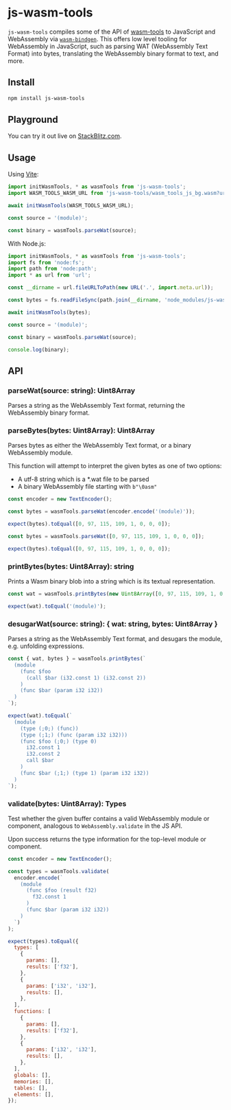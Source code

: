 # js-wasm-tools

`js-wasm-tools` compiles some of the API of [wasm-tools](https://github.com/bytecodealliance/wasm-tools) to JavaScript and WebAssembly via [`wasm-bindgen`](https://github.com/rustwasm/wasm-bindgen). This offers low level tooling for WebAssembly in JavaScript, such as parsing WAT (WebAssembly Text Format) into bytes, translating the WebAssembly binary format to text, and more.

## Install

```sh
npm install js-wasm-tools
```

## Playground

You can try it out live on [StackBlitz.com](https://stackblitz.com/edit/js-wasm-tools?file=index.js).

## Usage

Using [Vite](https://vitejs.dev/):

```js
import initWasmTools, * as wasmTools from 'js-wasm-tools';
import WASM_TOOLS_WASM_URL from 'js-wasm-tools/wasm_tools_js_bg.wasm?url';

await initWasmTools(WASM_TOOLS_WASM_URL);

const source = '(module)';

const binary = wasmTools.parseWat(source);
```

With Node.js:

```js
import initWasmTools, * as wasmTools from 'js-wasm-tools';
import fs from 'node:fs';
import path from 'node:path';
import * as url from 'url';

const __dirname = url.fileURLToPath(new URL('.', import.meta.url));

const bytes = fs.readFileSync(path.join(__dirname, 'node_modules/js-wasm-tools/dist/js_wasm_tools_bg.wasm'));

await initWasmTools(bytes);

const source = '(module)';

const binary = wasmTools.parseWat(source);

console.log(binary);
```

## API

### parseWat(source: string): Uint8Array

Parses a string as the WebAssembly Text format, returning the WebAssembly binary format.

### parseBytes(bytes: Uint8Array): Uint8Array

Parses bytes as either the WebAssembly Text format, or a binary WebAssembly module.

This function will attempt to interpret the given bytes as one of two options:

- A utf-8 string which is a \*.wat file to be parsed
- A binary WebAssembly file starting with `b"\0asm"`

```js
const encoder = new TextEncoder();

const bytes = wasmTools.parseWat(encoder.encode('(module)'));

expect(bytes).toEqual([0, 97, 115, 109, 1, 0, 0, 0]);
```

```js
const bytes = wasmTools.parseWat([0, 97, 115, 109, 1, 0, 0, 0]);

expect(bytes).toEqual([0, 97, 115, 109, 1, 0, 0, 0]);
```

### printBytes(bytes: Uint8Array): string

Prints a Wasm binary blob into a string which is its textual representation.

```js
const wat = wasmTools.printBytes(new Uint8Array([0, 97, 115, 109, 1, 0, 0, 0]));

expect(wat).toEqual('(module)');
```

### desugarWat(source: string): { wat: string, bytes: Uint8Array }

Parses a string as the WebAssembly Text format, and desugars the module, e.g. unfolding expressions.

```js
const { wat, bytes } = wasmTools.printBytes(`
  (module
    (func $foo
      (call $bar (i32.const 1) (i32.const 2))
    )
    (func $bar (param i32 i32))
  )
`);

expect(wat).toEqual(`
  (module
    (type (;0;) (func))
    (type (;1;) (func (param i32 i32)))
    (func $foo (;0;) (type 0)
      i32.const 1
      i32.const 2
      call $bar
    )
    (func $bar (;1;) (type 1) (param i32 i32))
  )
`);
```

### validate(bytes: Uint8Array): Types

Test whether the given buffer contains a valid WebAssembly module or component, analogous to `WebAssembly.validate` in the JS API.

Upon success returns the type information for the top-level module or component.

```js
const encoder = new TextEncoder();

const types = wasmTools.validate(
  encoder.encode(`
    (module
      (func $foo (result f32)
        f32.const 1
      )
      (func $bar (param i32 i32))
    )
  `)
);

expect(types).toEqual({
  types: [
    {
      params: [],
      results: ['f32'],
    },
    {
      params: ['i32', 'i32'],
      results: [],
    },
  ],
  functions: [
    {
      params: [],
      results: ['f32'],
    },
    {
      params: ['i32', 'i32'],
      results: [],
    },
  ],
  globals: [],
  memories: [],
  tables: [],
  elements: [],
});
```
